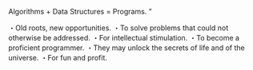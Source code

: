  Algorithms + Data Structures = Programs. ” 
 
 
・Old roots, new opportunities.
・To solve problems that could not otherwise be addressed.
・For intellectual stimulation.
・To become a proficient programmer.
・They may unlock the secrets of life and of the universe.
・For fun and profit.
